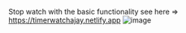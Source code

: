 Stop watch with the basic functionality
see here => https://timerwatchajay.netlify.app
![image](https://github.com/Shankarajay12/StopWatch/assets/35598123/76409fb6-00f4-4e7c-a526-1429bb854233)
